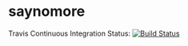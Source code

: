 # saynomore

Travis Continuous Integration Status: 
[![Build Status](https://travis-ci.org/cyt3ea/saynomore.svg?branch=master)](https://travis-ci.org/cyt3ea/saynomore)
